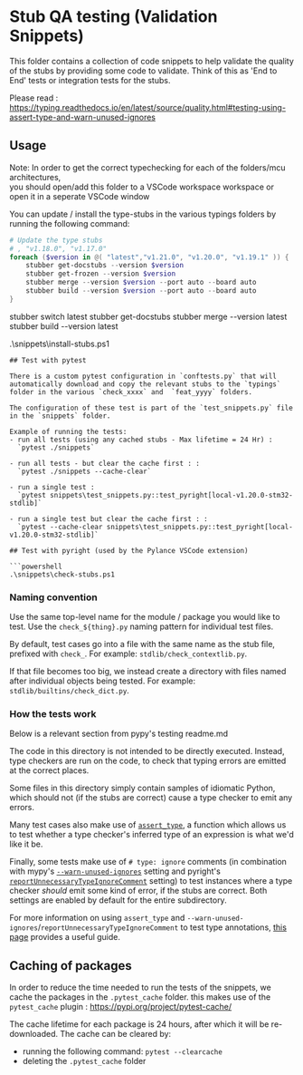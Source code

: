# Stub QA testing (Validation Snippets)

<!-- Origin: tests/quality_tests/readme.md -->
This folder contains a collection of code snippets to help validate the quality of the stubs by providing some code to validate.
Think of this as 'End to End' tests or integration tests for the stubs.


Please read : https://typing.readthedocs.io/en/latest/source/quality.html#testing-using-assert-type-and-warn-unused-ignores

## Usage

Note: In order to get the correct typechecking for each of the folders/mcu architectures,  
you should open/add this folder to a VSCode workspace workspace or open it in a seperate VSCode window

You can update / install the type-stubs in the various typings folders by running the following command:

```powershell
# Update the type stubs
# , "v1.18.0", "v1.17.0"
foreach ($version in @( "latest","v1.21.0", "v1.20.0", "v1.19.1" )) {
    stubber get-docstubs --version $version
    stubber get-frozen --version $version
    stubber merge --version $version --port auto --board auto
    stubber build --version $version --port auto --board auto
}


```	

stubber switch latest
stubber get-docstubs 
stubber merge --version latest
stubber build --version latest

.\snippets\install-stubs.ps1
```
## Test with pytest

There is a custom pytest configuration in `conftests.py` that will automatically download and copy the relevant stubs to the `typings` folder in the various `check_xxxx` and  `feat_yyyy` folders.

The configuration of these test is part of the `test_snippets.py` file in the `snippets` folder.

Example of running the tests:
- run all tests (using any cached stubs - Max lifetime = 24 Hr) :  
  `pytest ./snippets`

- run all tests - but clear the cache first : :  
  `pytest ./snippets --cache-clear`

- run a single test :  
  `pytest snippets\test_snippets.py::test_pyright[local-v1.20.0-stm32-stdlib]`

- run a single test but clear the cache first : :  
  `pytest --cache-clear snippets\test_snippets.py::test_pyright[local-v1.20.0-stm32-stdlib]`

## Test with pyright (used by the Pylance VSCode extension)

```powershell	
.\snippets\check-stubs.ps1
```


### Naming convention

Use the same top-level name for the module / package you would like to test.
Use the `check_${thing}.py` naming pattern for individual test files.

By default, test cases go into a file with the same name as the stub file, prefixed with `check_`.
For example: `stdlib/check_contextlib.py`.

If that file becomes too big, we instead create a directory with files named after individual objects being tested.
For example: `stdlib/builtins/check_dict.py`.


### How the tests work
Below is a relevant section from pypy's testing readme.md

The code in this directory is not intended to be directly executed. Instead,
type checkers are run on the code, to check that typing errors are
emitted at the correct places.

Some files in this directory simply contain samples of idiomatic Python, which
should not (if the stubs are correct) cause a type checker to emit any errors.

Many test cases also make use of
[`assert_type`](https://docs.python.org/3.11/library/typing.html#typing.assert_type),
a function which allows us to test whether a type checker's inferred type of an
expression is what we'd like it be.

Finally, some tests make use of `# type: ignore` comments (in combination with
mypy's
[`--warn-unused-ignores`](https://mypy.readthedocs.io/en/stable/command_line.html#cmdoption-mypy-warn-unused-ignores)
setting and pyright's
[`reportUnnecessaryTypeIgnoreComment`](https://github.com/microsoft/pyright/blob/main/docs/configuration.md#type-check-diagnostics-settings)
setting) to test instances where a type checker *should* emit some kind of
error, if the stubs are correct. Both settings are enabled by default for the entire
subdirectory.

For more information on using `assert_type` and
`--warn-unused-ignores`/`reportUnnecessaryTypeIgnoreComment` to test type
annotations,
[this page](https://typing.readthedocs.io/en/latest/source/quality.html#testing-using-assert-type-and-warn-unused-ignores)
provides a useful guide.

## Caching of packages

In order to reduce the time needed to run the tests of the snippets, we cache the packages in the `.pytest_cache` folder.
this makes use of the `pytest_cache` plugin : https://pypi.org/project/pytest-cache/

The cache lifetime for each package is 24 hours, after which it will be re-downloaded.
The cache can be cleared by:
 -  running the following command: `pytest --clearcache`
 - deleting the `.pytest_cache` folder

